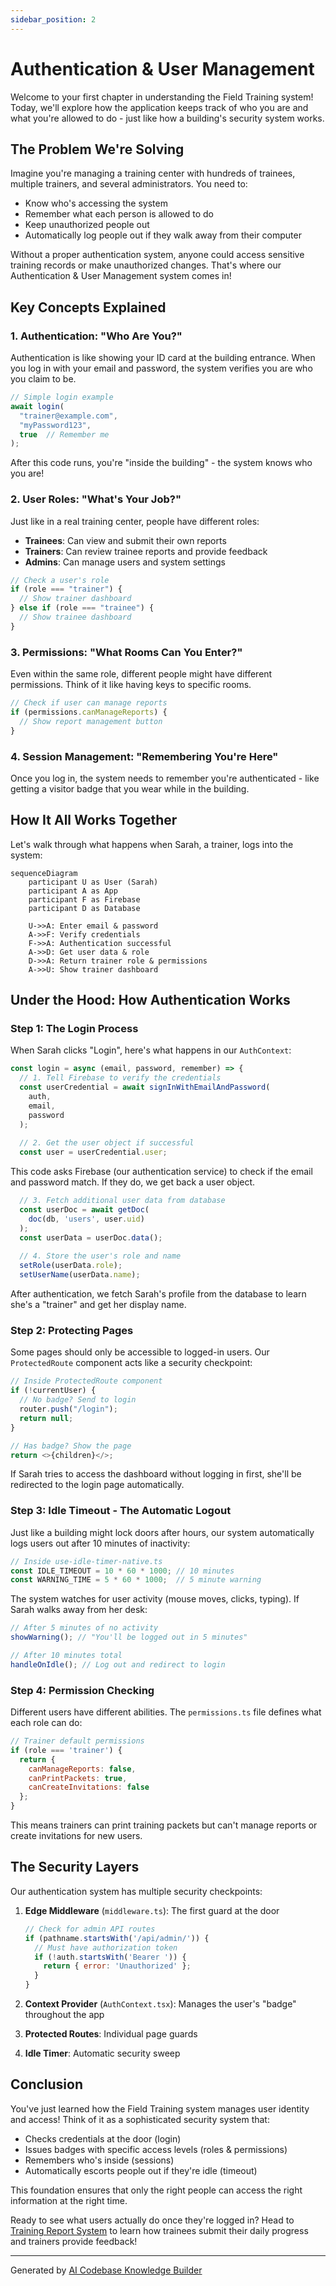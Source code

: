 ```yaml
---
sidebar_position: 2
---
```


# Authentication & User Management

Welcome to your first chapter in understanding the Field Training system! Today, we'll explore how the application keeps track of who you are and what you're allowed to do - just like how a building's security system works.

## The Problem We're Solving

Imagine you're managing a training center with hundreds of trainees, multiple trainers, and several administrators. You need to:
- Know who's accessing the system
- Remember what each person is allowed to do
- Keep unauthorized people out
- Automatically log people out if they walk away from their computer

Without a proper authentication system, anyone could access sensitive training records or make unauthorized changes. That's where our Authentication & User Management system comes in!

## Key Concepts Explained

### 1. Authentication: "Who Are You?"

Authentication is like showing your ID card at the building entrance. When you log in with your email and password, the system verifies you are who you claim to be.

```javascript
// Simple login example
await login(
  "trainer@example.com", 
  "myPassword123",
  true  // Remember me
);
```

After this code runs, you're "inside the building" - the system knows who you are!

### 2. User Roles: "What's Your Job?"

Just like in a real training center, people have different roles:
- **Trainees**: Can view and submit their own reports
- **Trainers**: Can review trainee reports and provide feedback  
- **Admins**: Can manage users and system settings

```javascript
// Check a user's role
if (role === "trainer") {
  // Show trainer dashboard
} else if (role === "trainee") {
  // Show trainee dashboard
}
```

### 3. Permissions: "What Rooms Can You Enter?"

Even within the same role, different people might have different permissions. Think of it like having keys to specific rooms.

```javascript
// Check if user can manage reports
if (permissions.canManageReports) {
  // Show report management button
}
```

### 4. Session Management: "Remembering You're Here"

Once you log in, the system needs to remember you're authenticated - like getting a visitor badge that you wear while in the building.

## How It All Works Together

Let's walk through what happens when Sarah, a trainer, logs into the system:

```mermaid
sequenceDiagram
    participant U as User (Sarah)
    participant A as App
    participant F as Firebase
    participant D as Database
    
    U->>A: Enter email & password
    A->>F: Verify credentials
    F->>A: Authentication successful
    A->>D: Get user data & role
    D->>A: Return trainer role & permissions
    A->>U: Show trainer dashboard
```

## Under the Hood: How Authentication Works

### Step 1: The Login Process

When Sarah clicks "Login", here's what happens in our `AuthContext`:

```javascript
const login = async (email, password, remember) => {
  // 1. Tell Firebase to verify the credentials
  const userCredential = await signInWithEmailAndPassword(
    auth, 
    email, 
    password
  );
  
  // 2. Get the user object if successful
  const user = userCredential.user;
```

This code asks Firebase (our authentication service) to check if the email and password match. If they do, we get back a user object.

```javascript
  // 3. Fetch additional user data from database
  const userDoc = await getDoc(
    doc(db, 'users', user.uid)
  );
  const userData = userDoc.data();
  
  // 4. Store the user's role and name
  setRole(userData.role);
  setUserName(userData.name);
```

After authentication, we fetch Sarah's profile from the database to learn she's a "trainer" and get her display name.

### Step 2: Protecting Pages

Some pages should only be accessible to logged-in users. Our `ProtectedRoute` component acts like a security checkpoint:

```javascript
// Inside ProtectedRoute component
if (!currentUser) {
  // No badge? Send to login
  router.push("/login");
  return null;
}

// Has badge? Show the page
return <>{children}</>;
```

If Sarah tries to access the dashboard without logging in first, she'll be redirected to the login page automatically.

### Step 3: Idle Timeout - The Automatic Logout

Just like a building might lock doors after hours, our system automatically logs users out after 10 minutes of inactivity:

```javascript
// Inside use-idle-timer-native.ts
const IDLE_TIMEOUT = 10 * 60 * 1000; // 10 minutes
const WARNING_TIME = 5 * 60 * 1000;  // 5 minute warning
```

The system watches for user activity (mouse moves, clicks, typing). If Sarah walks away from her desk:

```javascript
// After 5 minutes of no activity
showWarning(); // "You'll be logged out in 5 minutes"

// After 10 minutes total
handleOnIdle(); // Log out and redirect to login
```

### Step 4: Permission Checking

Different users have different abilities. The `permissions.ts` file defines what each role can do:

```javascript
// Trainer default permissions
if (role === 'trainer') {
  return {
    canManageReports: false,
    canPrintPackets: true,
    canCreateInvitations: false
  };
}
```

This means trainers can print training packets but can't manage reports or create invitations for new users.

## The Security Layers

Our authentication system has multiple security checkpoints:

1. **Edge Middleware** (`middleware.ts`): The first guard at the door
   ```javascript
   // Check for admin API routes
   if (pathname.startsWith('/api/admin/')) {
     // Must have authorization token
     if (!auth.startsWith('Bearer ')) {
       return { error: 'Unauthorized' };
     }
   }
   ```

2. **Context Provider** (`AuthContext.tsx`): Manages the user's "badge" throughout the app
3. **Protected Routes**: Individual page guards
4. **Idle Timer**: Automatic security sweep

## Conclusion

You've just learned how the Field Training system manages user identity and access! Think of it as a sophisticated security system that:
- Checks credentials at the door (login)
- Issues badges with specific access levels (roles & permissions)  
- Remembers who's inside (sessions)
- Automatically escorts people out if they're idle (timeout)

This foundation ensures that only the right people can access the right information at the right time.

Ready to see what users actually do once they're logged in? Head to [Training Report System](02_training_report_system_.md) to learn how trainees submit their daily progress and trainers provide feedback!

---

Generated by [AI Codebase Knowledge Builder](https://github.com/The-Pocket/Tutorial-Codebase-Knowledge)